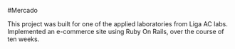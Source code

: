 #Mercado

This project was built for one of the applied laboratories from Liga AC labs.
Implemented an e-commerce site using Ruby On Rails, over the course of ten weeks.
